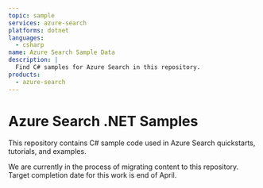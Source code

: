 ```yaml
---
topic: sample
services: azure-search
platforms: dotnet
languages:
  - csharp
name: Azure Search Sample Data
description: |
  Find C# samples for Azure Search in this repository.
products:
  - azure-search
---
```


# Azure Search .NET Samples

This repository contains C# sample code used in Azure Search quickstarts, tutorials, and examples.

We are currently in the process of migrating content to this repository. Target completion date for this work is end of April.